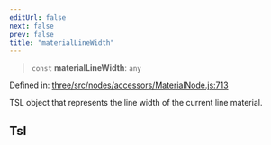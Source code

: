 ```yaml
---
editUrl: false
next: false
prev: false
title: "materialLineWidth"
---
```


> `const` **materialLineWidth**: `any`

Defined in: [three/src/nodes/accessors/MaterialNode.js:713](https://github.com/DefinitelyMaybe/three-i18n/blob/fa57b79433d1c349ffb23a78727299c8d4190136/three/src/nodes/accessors/MaterialNode.js#L713)

TSL object that represents the line width of the current line material.

## Tsl
